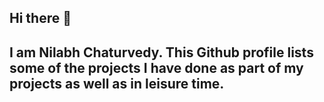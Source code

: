 ## Hi there 👋
## I am Nilabh Chaturvedy. This Github profile lists some of the projects I have done as part of my projects as well as in leisure time.

